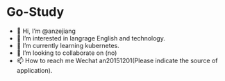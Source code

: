 # Go-Study
- 👋 Hi, I’m @anzejiang
- 👀 I’m interested in langrage English and  technology.
- 🌱 I’m currently learning kubernetes.
- 💞️ I’m looking to collaborate on (no)
- 📫 How to reach me Wechat an20151201(Please indicate the source of application).
